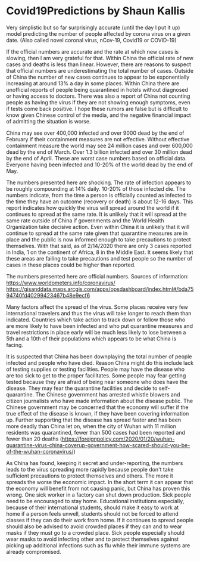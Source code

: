 # Covid19Predictions by Shaun Kallis
Very simplistic but so far surprisingly accurate (until the day I put it up) model predicting the number of people affected by corona virus on a given date. (Also called novel coronal virus, nCov-19, Covid19 or COVID-19)

If the official numbers are accurate and the rate at which new cases is slowing, then I am very grateful for that.  Within China the official rate of new cases and deaths is less than linear.  However, there are reasons to suspect that official numbers are underestimating the total number of cases.  Outside of China the number of new cases continues to appear to be exponentially increasing at around 13% a day in some places.  Within China there are unofficial reports of people being quarantined in hotels without diagnosed or having access to doctors.  There was also a report of China not counting people as having the virus if they are not showing enough symptoms, even if tests come back positive.  I hope these rumors are false but is difficult to know given Chinese control of the media, and the negative financial impact of admitting the situation is worse.

China may see over 400,000 infected and over 9000 dead by the end of February if their containment measures are not effective.  Without effective containment measure the world may see 24 million cases and over 600,000 dead by the end of March.  Over 1.3 billion infected and over 30 million dead by the end of April.  These are worst case numbers based on official data.  Everyone having been infected and 10-20% of the world dead by the end of May.

The numbers presented here are shocking.  The rate of infection appears to be roughly compounding at 14% daily.  10-20% of those infected die.  The numbers indicate, from the time a person is officially counted as infected to the time they have an outcome (recovery or death) is about 12-16 days.  This report indicates how quickly the virus will spread around the world if it continues to spread at the same rate.  It is unlikely that it will spread at the same rate outside of China if governments and the World Health Organization take decisive action.  Even within China it is unlikely that it will continue to spread at the same rate given that quarantine measures are in place and the public is now informed enough to take precautions to protect themselves.  With that said, as of 2/14/2020 there are only 3 cases reported in India, 1 on the continent of Africa, 8 in the Middle East.  It seems likely that these areas are failing to take precautions and test people so the number of cases in these places could be higher than reported.

The numbers presented here are official numbers.
Sources of information: 
  https://www.worldometers.info/coronavirus/
  https://gisanddata.maps.arcgis.com/apps/opsdashboard/index.html#/bda7594740fd40299423467b48e9ecf6

Many factors affect the spread of the virus.  Some places receive very few international travelers and thus the virus will take longer to reach them than indicated.  Countries which take action to track down or follow those who are more likely to have been infected and who put quarantine measures and travel restrictions in place early will be much less likely to lose between a 5th and a 10th of their populations which appears to be what China is facing.  

It is suspected that China has been downplaying the total number of people infected and people who have died.  Reason China might do this include lack of testing supplies or testing facilities.  People may have the disease who are too sick to get to the proper facilitates.  Some people may fear getting tested because they are afraid of being near someone who does have the disease.  They may fear the quarantine facilities and decide to self-quarantine.  The Chinese government has arrested whistle blowers and citizen journalists who have made information about the disease public.  The Chinese government may be concerned that the economy will suffer if the true effect of the disease is known, if they have been covering information up.  Further supporting that the disease has spread faster and has been more deadly than China let on, when the city of Wuhan with 11 million residents was quarantined, fewer than 500 cases had been reported and fewer than 20 deaths (https://foreignpolicy.com/2020/01/20/wuhan-quarantine-virus-china-coverup-government-how-scared-should-you-be-of-the-wuhan-coronavirus/)

As China has found, keeping it secret and under-reporting, the numbers leads to the virus spreading more rapidly because people don't take sufficient precautions to protect themselves and others.  The more it spreads the worse the economic impact.  In the short term it can appear that the economy will benefit from not causing panic, but China has proven this wrong.  One sick worker in a factory can shut down production.  Sick people need to be encouraged to stay home.  Educational institutions especially, because of their international students, should make it easy to work at home if a person feels unwell, students should not be forced to attend classes if they can do their work from home.  If it continues to spread people should also be advised to avoid crowded places if they can and to wear masks if they must go to a crowded place.  Sick people especially should wear masks to avoid infecting other and to protect themselves against picking up additional infections such as flu while their immune systems are already compromised.
